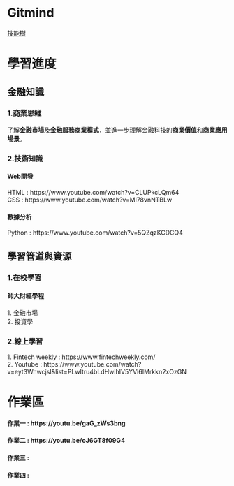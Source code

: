 <h1> Gitmind </h1>

 [技能樹](https://gitmind.com/app/docs/mkuw8sv5?lang=tw)
<h1> 學習進度 </h1>
<h2> 金融知識 </h2>
<h3>1.商業思維<br></h3>
了解<b>金融市場</b>及<b>金融服務商業模式</b>，並進一步理解金融科技的<b>商業價值</b>和<b>商業應用場景</b>。
<h3>2.技術知識<br></h3>
<h4>Web開發<br></h4>
HTML : https://www.youtube.com/watch?v=CLUPkcLQm64<br>
CSS : https://www.youtube.com/watch?v=Ml78vnNTBLw
<h4>數據分析<br></h4>
Python : https://www.youtube.com/watch?v=5QZqzKCDCQ4
<h2> 學習管道與資源 </h2>
<h3>1.在校學習<br></h3>
<h4>師大財經學程<br></h4>
1. 金融市場<br>
2. 投資學
<h3>2.線上學習<br></h3>
1. Fintech weekly : https://www.fintechweekly.com/<br>
2. Youtube : https://www.youtube.com/watch?v=eyt3WnwcjsI&list=PLwItru4bLdHwihIV5YVl6IMrkkn2xOzGN
<h1> 作業區 </h1>
<h4>作業一 : https://youtu.be/gaG_zWs3bng<br></h4>
<h4>作業二 : https://youtu.be/oJ6GT8f09G4</h4>
<h4>作業三 :
<h4>作業四 :
